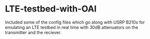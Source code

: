# LTE-testbed-with-OAI

Included some of the config files which go along with USRP B210s for emulating an LTE testbed in real time with 30dB attenuators on the transmitter and the reciever.
